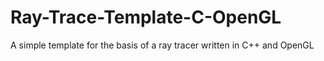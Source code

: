 # Ray-Trace-Template-C-OpenGL
A simple template for the basis of a ray tracer written in C++ and OpenGL
